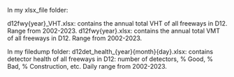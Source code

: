 In my xlsx_file folder:

d12fwy{year}_VHT.xlsx: contains the annual total VHT of all freeways in D12. Range from 2002-2023.
d12fwy{year}.xlsx: contains the annual total VMT of all freeways in D12. Range from 2002-2023.


In my filedump folder:
d12det_health_{year}{month}{day}.xlsx: contains detector health of all freeways in D12: number of detectors, % Good, % Bad, % Construction, etc. Daily range from 2002-2023. 